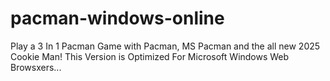 # pacman-windows-online
Play a 3 In 1 Pacman Game with Pacman, MS Pacman and the all new 2025 Cookie Man! This Version is Optimized For Microsoft Windows Web Browsxers...
